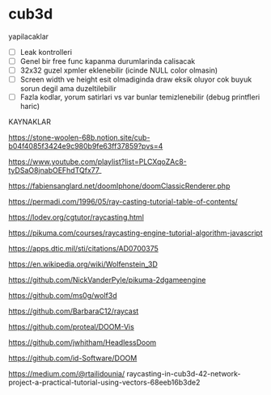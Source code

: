 # cub3d

yapilacaklar

- [ ]  Leak kontrolleri
- [ ]  Genel bir free func kapanma durumlarinda calisacak
- [ ]  32x32 guzel xpmler eklenebilir (icinde NULL color olmasin)
- [ ]  Screen width ve height esit olmadiginda draw eksik oluyor cok buyuk sorun degil ama duzeltilebilir
- [ ]  Fazla kodlar, yorum satirlari vs var bunlar temizlenebilir (debug printfleri haric)

KAYNAKLAR

https://stone-woolen-68b.notion.site/cub-b04f4085f3424e9c980b9fe63ff37859?pvs=4

https://www.youtube.com/playlist?list=PLCXqoZAc8-tyDSaO8jnabOEFhdTQfx77_

https://fabiensanglard.net/doomIphone/doomClassicRenderer.php

https://permadi.com/1996/05/ray-casting-tutorial-table-of-contents/

https://lodev.org/cgtutor/raycasting.html

https://pikuma.com/courses/raycasting-engine-tutorial-algorithm-javascript

https://apps.dtic.mil/sti/citations/AD0700375

https://en.wikipedia.org/wiki/Wolfenstein_3D

https://github.com/NickVanderPyle/pikuma-2dgameengine

https://github.com/ms0g/wolf3d

https://github.com/BarbaraC12/raycast

https://github.com/proteal/DOOM-Vis

https://github.com/jwhitham/HeadlessDoom

https://github.com/id-Software/DOOM

https://medium.com/@rtailidounia/
raycasting-in-cub3d-42-network-project-a-practical-tutorial-using-vectors-68eeb16b3de2
